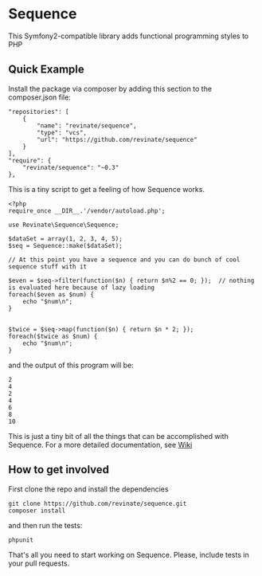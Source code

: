 # Sequence

This Symfony2-compatible library adds functional programming styles to PHP

## Quick Example

Install the package via composer by adding this section to the composer.json file:

    "repositories": [
        {
            "name": "revinate/sequence",
            "type": "vcs",
            "url": "https://github.com/revinate/sequence"
        }
    ],
    "require": {
        "revinate/sequence": "~0.3"
    },

This is a tiny script to get a feeling of how Sequence works.

    <?php
    require_once __DIR__.'/vendor/autoload.php';

    use Revinate\Sequence\Sequence;

    $dataSet = array(1, 2, 3, 4, 5);
    $seq = Sequence::make($dataSet);

    // At this point you have a sequence and you can do bunch of cool sequence stuff with it

    $even = $seq->filter(function($n) { return $n%2 == 0; });  // nothing is evaluated here because of lazy loading
    foreach($even as $num) {
        echo "$num\n";
    }


    $twice = $seq->map(function($n) { return $n * 2; });
    foreach($twice as $num) {
        echo "$num\n";
    }

and the output of this program will be:

    2
    4
    2
    4
    6
    8
    10

This is just a tiny bit of all the things that can be accomplished with Sequence.
For a more detailed documentation, see [Wiki](https://github.com/revinate/sequence/wiki/Sequence-Functional-Library)

## How to get involved

First clone the repo and install the dependencies

    git clone https://github.com/revinate/sequence.git
    composer install

and then run the tests:

    phpunit

That's all you need to start working on Sequence. Please, include tests in your pull requests.


